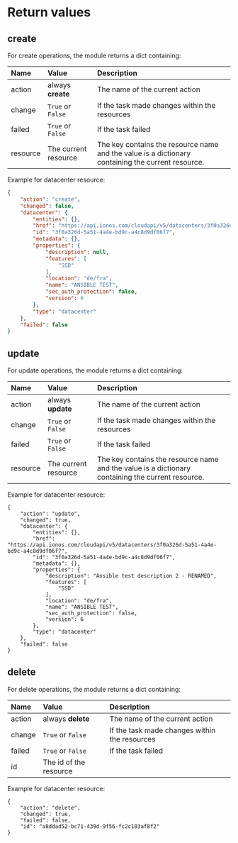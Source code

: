 # Return values

## create

For create operations, the module returns a dict containing:

| Name | Value | Description |
| :--- | :--- | :--- |
| action | always **create** | The name of the current action |
| change | `True` or `False` | If the task made changes within the resources |
| failed | `True` or `False` | If the task failed |
| resource | The current resource | The key contains the resource name and the value is a dictionary containing the current resource. |

Example for datacenter resource:

```json
{
    "action": "create",
    "changed": false,
    "datacenter": {
        "entities": {},
        "href": "https://api.ionos.com/cloudapi/v5/datacenters/3f0a326d-5a51-4a4e-bd9c-a4c8d9df06f7",
        "id": "3f0a326d-5a51-4a4e-bd9c-a4c8d9df06f7",
        "metadata": {},
        "properties": {
            "description": null,
            "features": [
                "SSD"
            ],
            "location": "de/fra",
            "name": "ANSIBLE TEST",
            "sec_auth_protection": false,
            "version": 6
        },
        "type": "datacenter"
    },
    "failed": false
}
```

## update

For update operations, the module returns a dict containing:

| Name | Value | Description |
| :--- | :--- | :--- |
| action | always **update** | The name of the current action |
| change | `True` or `False` | If the task made changes within the resources |
| failed | `True` or `False` | If the task failed |
| resource | The current resource | The key contains the resource name and the value is a dictionary containing the current resource. |

Example for datacenter resource:

```text
{
    "action": "update",
    "changed": true,
    "datacenter": {
        "entities": {},
        "href": "https://api.ionos.com/cloudapi/v5/datacenters/3f0a326d-5a51-4a4e-bd9c-a4c8d9df06f7",
        "id": "3f0a326d-5a51-4a4e-bd9c-a4c8d9df06f7",
        "metadata": {},
        "properties": {
            "description": "Ansible test description 2 - RENAMED",
            "features": [
                "SSD"
            ],
            "location": "de/fra",
            "name": "ANSIBLE TEST",
            "sec_auth_protection": false,
            "version": 6
        },
        "type": "datacenter"
    },
    "failed": false
}
```

## delete

For delete operations, the module returns a dict containing:

| Name | Value | Description |
| :--- | :--- | :--- |
| action | always **delete** | The name of the current action |
| change | `True` or `False` | If the task made changes within the resources |
| failed | `True` or `False` | If the task failed |
| id | The id of the resource |  |

Example for datacenter resource:

```text
{
    "action": "delete",
    "changed": true,
    "failed": false,
    "id": "a8ddad52-bc71-439d-9f56-fc2c103af8f2"
}
```

